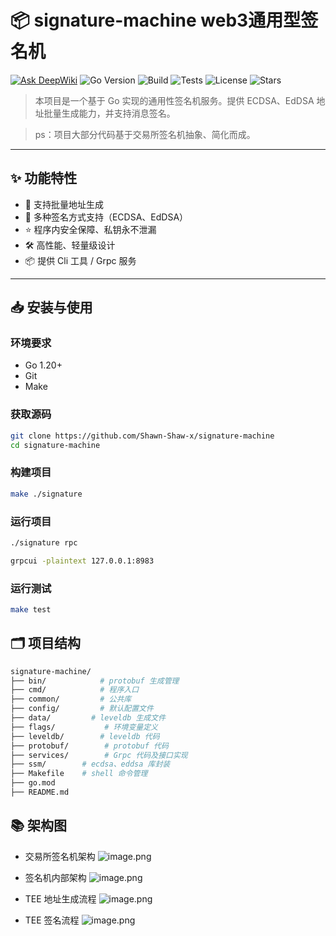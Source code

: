 # 📦 signature-machine web3通用型签名机
[![Ask DeepWiki](https://deepwiki.com/badge.svg)](https://deepwiki.com/Shawn-Shaw-x/signature-machine)
![Go Version](https://img.shields.io/badge/go-1.20+-brightgreen)
![Build](https://img.shields.io/github/actions/workflow/status/Shawn-Shaw-x/signature-machine/go.yml?label=build)
![Tests](https://img.shields.io/github/actions/workflow/status/Shawn-Shaw-x/signature-machine/test.yml?label=tests)
![License](https://img.shields.io/github/license/Shawn-Shaw-x/signature-machine)
![Stars](https://img.shields.io/github/stars/Shawn-Shaw-x/signature-machine?style=social)

> 本项目是一个基于 Go 实现的通用性签名机服务。提供 ECDSA、EdDSA 地址批量生成能力，并支持消息签名。

> ps：项目大部分代码基于交易所签名机抽象、简化而成。
---

## ✨ 功能特性

- 🚀 支持批量地址生成
- 🔐 多种签名方式支持（ECDSA、EdDSA）
- ⭐️ 程序内安全保障、私钥永不泄漏
- 🛠 高性能、轻量级设计
- 📦 提供 Cli 工具 / Grpc 服务

---

## 📥 安装与使用

### 环境要求

- Go 1.20+
- Git
- Make

### 获取源码

```bash
git clone https://github.com/Shawn-Shaw-x/signature-machine
cd signature-machine
```
### 构建项目
```bash
make ./signature
```
### 运行项目
```bash
./signature rpc
```
```bash
grpcui -plaintext 127.0.0.1:8983
```
### 运行测试
```bash
make test
```
## 🗂 项目结构
```bash
signature-machine/
├── bin/            # protobuf 生成管理
├── cmd/            # 程序入口
├── common/         # 公共库
├── config/         # 默认配置文件
├── data/         # leveldb 生成文件
├── flags/           # 环境变量定义
├── leveldb/        # leveldb 代码
├── protobuf/        # protobuf 代码
├── services/        # Grpc 代码及接口实现
├── ssm/        # ecdsa、eddsa 库封装
├── Makefile    # shell 命令管理
├── go.mod
├── README.md
```

## 📚 架构图
- 交易所签名机架构
  ![image.png](https://img.learnblockchain.cn/attachments/2025/05/oTgu7VHp6817db0fcfbed.png)

- 签名机内部架构
  ![image.png](https://img.learnblockchain.cn/attachments/2025/05/GNWDLsOa6817db7430004.png)

- TEE 地址生成流程
  ![image.png](https://img.learnblockchain.cn/attachments/2025/05/YqvaQliK68165d1fe7087.png)

- TEE 签名流程
  ![image.png](https://img.learnblockchain.cn/attachments/2025/05/OibBv1ea6816608a90d25.png)


